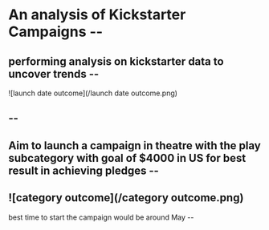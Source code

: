 # An analysis of Kickstarter Campaigns --
performing analysis on kickstarter data to uncover trends --
--
![launch date outcome](/launch date outcome.png)

--
--
Aim to launch a campaign in theatre with the play subcategory with goal of $4000 in US for best result in achieving pledges --
--
![category outcome](/category outcome.png)
--

best time to start the campaign would be around May --


